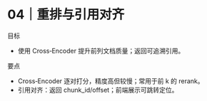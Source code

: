 # 04｜重排与引用对齐

目标
- 使用 Cross‑Encoder 提升前列文档质量；返回可追溯引用。

要点
- Cross‑Encoder 逐对打分，精度高但较慢；常用于前 k 的 rerank。
- 引用对齐：返回 chunk_id/offset；前端展示可跳转定位。


